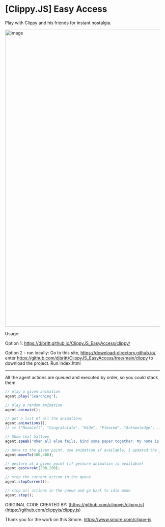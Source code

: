 [Clippy.JS] Easy Access
=========
Play with Clippy and his friends for instant nostalgia.  

<img width="964" alt="image" src="https://user-images.githubusercontent.com/28036018/214519114-b7fe1e02-3577-4e02-ab74-a8b07e5b59f3.png">


Usage:

Option 1: https://djbritt.github.io/ClippyJS_EasyAccess/clippy/

Option 2 - run locally: Go to this site, https://download-directory.github.io/, enter https://github.com/djbritt/ClippyJS_EasyAccess/tree/main/clippy to download the project. Run index.html

--------------
All the agent actions are queued and executed by order, so you could stack them.

```javascript
// play a given animation
agent.play('Searching');

// play a random animation
agent.animate();

// get a list of all the animations
agent.animations();
// => ["MoveLeft", "Congratulate", "Hide", "Pleased", "Acknowledge", ...]

// Show text balloon
agent.speak('When all else fails, bind some paper together. My name is Clippy.');

// move to the given point, use animation if available, I updated the js to use jquery.animate
agent.moveTo(300,400);

// gesture at a given point (if gesture animation is available)
agent.gestureAt(200,200);

// stop the current action in the queue
agent.stopCurrent();

// stop all actions in the queue and go back to idle mode
agent.stop();
```

ORIGINAL CODE CREATED BY: [https://github.com/clippyjs/clippy.js](https://github.com/clippyjs/clippy.js)

Thank you for the work on this Smore. https://www.smore.com/clippy-js
